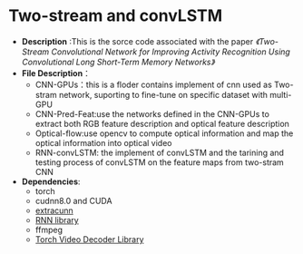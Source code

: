Two-stream and convLSTM
=====
* **Description** :This is the sorce code  associated with the paper *《Two-Stream Convolutional Network for Improving Activity Recognition Using Convolutional Long Short-Term Memory Networks》*
* **File Description**：
  * CNN-GPUs：this is a floder contains implement of cnn used as Two-stram network, suporting to fine-tune on specific dataset with  multi-GPU
  * CNN-Pred-Feat:use the networks defined in the CNN-GPUs to extract both RGB feature description and optical feature description
  * Optical-flow:use opencv to compute optical  information and map the optical  information into  optical video
  * RNN-convLSTM: the implement of convLSTM and the tarining and testing process of  convLSTM on the feature maps from two-stram CNN
* **Dependencies**:
  * torch
  * cudnn8.0 and CUDA
  * [extracunn](https://github.com/viorik/extracunn)
  * [RNN library](https://github.com/Element-Research/rnn)
  * ffmpeg
  * [Torch Video Decoder Library](https://github.com/e-lab/torch-toolbox/tree/master/Video-decoder)
